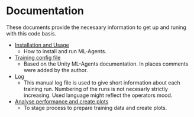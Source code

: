 # Documentation
These documents provide the necesaary information to get up and runing with this code basis.

* [Installation and Usage](installation-usage.md)
  * How to install and run ML-Agents.
* [Training config file](training-config-file.md)
  * Based on the Unity ML-Agents documentation. In places comments were added by the author.
* [Log](run-log.md)
  * This manual log file is used to give short information about each training run. Numbering of the runs is not necesarly strictly increasing. Used language might reflect the operators mood.
* [Analyse performance and create plots](plots.md)
  * To stage process to prepare training data and create plots.